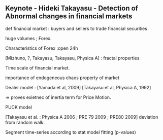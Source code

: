 
## Keynote - Hideki Takayasu - Detection of Abnormal changes in financial markets

def financial market : buyers and sellers to trade financial securities

huge volumes ; Forex.

Characteristics of Forex  :open 24h

[Mizhuno, ?, Takayasu, Takayasu, Physica A] : fractal properties

Time scale of financial market.

importance of endogeneous chaos property of market

Dealer model : [Yamada et al, 2009] [Takayasu et al, Physica A, 1992]

=> proves exietnec of inertia term for Price Motion.

PUCK model

[Takayasu et al. : Physica A 2006 ; PRE 79 2009 ; PRE80 2009]
deviation from random walk.

Segment time-series according to stat model fitting (p-values)
